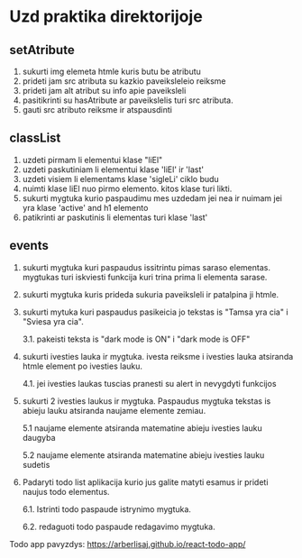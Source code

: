 # Uzd praktika direktorijoje

## setAtribute

1. sukurti img elemeta htmle kuris butu be atributu
2. prideti jam src atributa su kazkio paveiksleleio reiksme
3. prideti jam alt atribut su info apie paveiksleli
4. pasitikrinti su hasAtribute ar paveikslelis turi src atributa.
5. gauti src atributo reiksme ir atspausdinti

## classList

1. uzdeti pirmam li elementui klase "liEl"
2. uzdeti paskutiniam li elementui klase 'liEl' ir 'last'
3. uzdeti visiem li elementams klase 'sigleLi' ciklo budu
4. nuimti klase liEl nuo pirmo elemento. kitos klase turi likti.
5. sukurti mygtuka kurio paspaudimu mes uzdedam jei nea ir nuimam jei yra klase 'active' and h1 elemento
6. patikrinti ar paskutinis li elementas turi klase 'last'

## events

1. sukurti mygtuka kuri paspaudus issitrintu pimas saraso elementas. mygtukas turi iskviesti funkcija kuri trina prima li elementa sarase.
2. sukurti mygtuka kuris prideda sukuria paveiksleli ir patalpina ji htmle.
3. sukurti mytuka kuri paspaudus pasikeicia jo tekstas is "Tamsa yra cia" i "Sviesa yra cia".

   3.1. pakeisti teksta is "dark mode is ON" i "dark mode is OFF"

4. sukurti ivesties lauka ir mygtuka. ivesta reiksme i ivesties lauka atsiranda htmle element po ivesties lauku.

   4.1. jei ivesties laukas tuscias pranesti su alert in nevygdyti funkcijos

5. sukurti 2 ivesties laukus ir mygtuka. Paspaudus mygtuka tekstas is abieju lauku atsiranda naujame elemente zemiau.

   5.1 naujame elemente atsiranda matematine abieju ivesties lauku daugyba

   5.2 naujame elemente atsiranda matematine abieju ivesties lauku sudetis

6. Padaryti todo list aplikacija kurio jus galite matyti esamus ir prideti naujus todo elementus.

   6.1. Istrinti todo paspaude istrynimo mygtuka.

   6.2. redaguoti todo paspaude redagavimo mygtuka.

Todo app pavyzdys: https://arberlisaj.github.io/react-todo-app/
